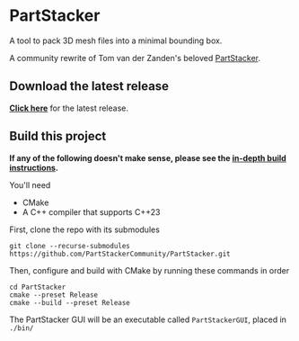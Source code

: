 # PartStacker

A tool to pack 3D mesh files into a minimal bounding box.

A community rewrite of Tom van der Zanden's beloved [PartStacker](https://github.com/TomvdZanden/PartStacker/).

## Download the latest release

[**Click here**](https://github.com/PartStackerCommunity/PartStacker/releases/latest) for the latest release.

## Build this project

**If any of the following doesn't make sense, please see the [in-depth build instructions](./docs/building/building.md).**

You'll need

* CMake
* A C++ compiler that supports C++23

First, clone the repo with its submodules

```
git clone --recurse-submodules https://github.com/PartStackerCommunity/PartStacker.git
```

Then, configure and build with CMake by running these commands in order

```
cd PartStacker
cmake --preset Release
cmake --build --preset Release
```

The PartStacker GUI will be an executable called `PartStackerGUI`, placed in `./bin/`
